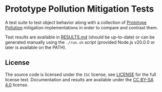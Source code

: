 <!-- SPDX-License-Identifier: CC-BY-SA-4.0 -->

# Prototype Pollution Mitigation Tests

A test suite to test object behavior along with a collection of [Prototype
Pollution] mitigation implementations in order to compare and contrast them.

Test results are available in [RESULTS.md] (should be up-to-date) or can be
generated manually using the `./run.sh` script (provided Node.js v20.0.0 or
later is available on the PATH).

## License

The source code is licensed under the `ISC` license, see [LICENSE] for the full
license text. Documentation and results are available under the [CC BY-SA 4.0]
license.

[cc by-sa 4.0]: https://creativecommons.org/licenses/by-sa/4.0/
[license]: ./LICENSE
[prototype pollution]: https://portswigger.net/web-security/prototype-pollution
[results.md]: ./RESULTS.md
